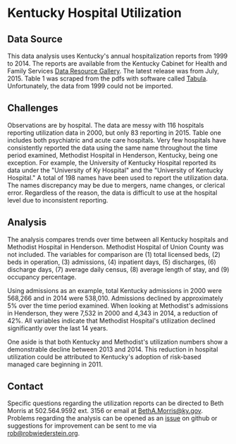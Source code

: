 # Kentucky Hospital Utilization

## Data Source
This data analysis uses Kentucky's annual hospitalization reports from 1999 to 2014.  The reports are available from the Kentucky Cabinet for Health and Family Services [Data Resource Gallery](http://chfs.ky.gov/ohp/dhppd/dataresgal.htm).  The latest release was from July, 2015.  Table 1 was scraped from the pdfs with software called [Tabula](http://tabula.technology). Unfortunately, the data from 1999 could not be imported.

## Challenges
Observations are by hospital.  The data are messy with 116 hospitals reporting utilization data in 2000, but only 83 reporting in 2015.  Table one includes both psychiatric and acute care hospitals.  Very few hospitals have consistently reported the data using the same name throughout the time period examined, Methodist Hospital in Henderson, Kentucky, being one exception.  For example, the University of Kentucky Hospital reported its data under the "University of Ky Hospital" and the "University of Kentucky Hospital." A total of 198 names have been used to report the utilization data.  The names discrepancy may be due to mergers, name changes, or clerical error.  Regardless of the reason, the data is difficult to use at the hospital level due to inconsistent reporting.

## Analysis

The analysis compares trends over time between all Kentucky hospitals and Methodist Hospital in Henderson. Methodist Hospital of Union County was not included.  The variables for comparison are (1) total licensed beds, (2) beds in operation, (3) admissions, (4) inpatient days, (5) discharges, (6) discharge days, (7) average daily census, (8) average length of stay, and (9) occupancy percentage.

Using admissions as an example, total Kentucky admissions in 2000 were 568,266 and in 2014 were 538,010.  Admissions declined by approximately 5% over the time period examined.  When looking at Methodist's admissions in Henderson, they were 7,532 in 2000 and 4,343 in 2014, a reduction of 42%.  All variables indicate that Methodist Hospital's utilization declined significantly over the last 14 years.

One aside is that both Kentucky and Methodist's utilization numbers show a demonstrable decline between 2013 and 2014.  This reduction in hospital utilization could be attributed to Kentucky's adoption of risk-based managed care beginning in 2011.

## Contact

Specific questions regarding the utilization reports can be directed to Beth Morris at 502.564.9592 ext. 3156 or email at BethA.Morris@ky.gov.  Problems regarding the analysis can be opened as an [issue](https://github.com/RobWiederstein/ky_hospital_utilization/issues) on github or suggestions for improvement can be sent to me via rob@robwiederstein.org.
